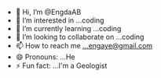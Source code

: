 - 👋 Hi, I’m @EngdaAB
- 👀 I’m interested in ...coding
- 🌱 I’m currently learning ...coding
- 💞️ I’m looking to collaborate on ...coding
- 📫 How to reach me ...engaye@gmail.com
- 😄 Pronouns: ...He
- ⚡ Fun fact: ...I'm a Geologist

<!---
EngdaAB/EngdaAB is a ✨ special ✨ repository because its `README.md` (this file) appears on your GitHub profile.
You can click the Preview link to take a look at your changes.
--->

